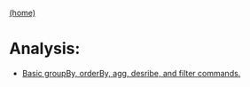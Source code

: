 [(home)](https://dmerz75.github.io/spark2_dfanalysis)

# Analysis:

- [Basic groupBy, orderBy, agg, desribe, and filter commands.](./Analysis_basic_group_orderBy_aggregate_describe.html)

